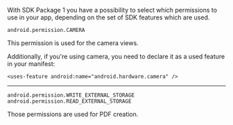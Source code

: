 With SDK Package 1 you have a possibility to select which permissions to use in your app, depending on the set of SDK features which are used.

    android.permission.CAMERA

This permission is used for the camera views. 

Additionally, if you're using camera, you need to declare it as a used feature in your manifest:

    <uses-feature android:name="android.hardware.camera" />

---

    android.permission.WRITE_EXTERNAL_STORAGE
    android.permission.READ_EXTERNAL_STORAGE

Those permissions are used for PDF creation.